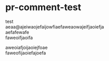 # pr-comment-test


test  
aeaa@ajeiwaojefaijowfiaefaweaowajeifjaoiefja  
aefafewafe  
faweoifjaoifa  


aweoiafjoijaoiejfoae  
faweofijaoiefajoefa  
